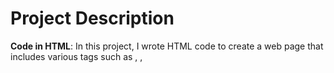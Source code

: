 # Project Description


**Code in HTML**: In this project, I wrote HTML code to create a web page that includes various tags such as <html>, <head>, <title>, <body>, and others. I also included images and links to other web pages.

**Pushed to GitHub**: After writing the HTML code, I created a GitHub account and set up a new repository to store the code. I then used Git to push the code to the repository, allowing me to keep track of changes and collaborate with others.

**Created AWS server**: To deploy the HTML code, I created an AWS server using Amazon Elastic Compute Cloud (EC2). I chose an EC2 instance with Amazon Linux as the operating system and configured the instance to use HTTPD, which is a popular web server.

**Started server services**: After creating the AWS server, I started the services of the created server. This included starting the HTTPD web server and ensuring that it was configured correctly.

**Installed Git on AWS server**: In order to deploy the code to the AWS server, I needed to install Git on the server. I used the Yum package manager to install Git on the Amazon Linux instance.

**Cloned GitHub repository**: Once Git was installed on the AWS server, I used the git clone command to clone the GitHub repository onto the server. This allowed me to pull the HTML code from the repository onto the server and work on it locally.

**Pushed to server**: Finally, I pushed the HTML code to the server by using the git push command. This deployed the HTML code to the live environment and made it accessible to users via the server's IP address.
